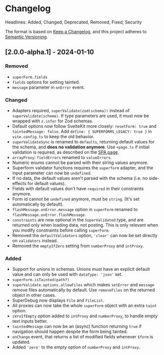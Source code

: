 # Changelog

Headlines: Added, Changed, Deprecated, Removed, Fixed, Security

The format is based on [Keep a Changelog](https://keepachangelog.com/en/1.0.0/),
and this project adheres to [Semantic Versioning](https://semver.org/spec/v2.0.0.html).

## [2.0.0-alpha.1] - 2024-01-10

### Removed

- `superForm.fields`
- `fields` options for setting tainted.
- `message` parameter in `onError` event.

### Changed

- Adapters required, `superValidate(zod(schema))` instead of `superValidate(schema)`. If type parameters are used, it must now be wrapped with `z.infer` for Zod schemas.
- Default options now follow SvelteKit more closely: `resetForm: true` and `taintedMessage: false`. Add `define: { SUPERFORMS_LEGACY: true }` in `vite.config.ts` to keep the old behavior.
- `superValidateSync` is renamed to `defaults`, returning default values for the schema, and **does no validation anymore**. Use `+page.ts` if initial validation is required, as described on the [SPA page](https://superforms.rocks/concepts/spa#using-pagets-instead-of-pageserverts).
- `arrayProxy`: `fieldErrors` renamed to `valueErrors`.
- Numeric enums cannot be parsed with their string values anymore.
- Superform validator functions requires the `superform` adapter, and the input parameter can now be `undefined`.
- If no data, the default values aren't parsed with the schema (i.e. no side-effects for default values).
- Fields with default values don't have `required` in their constraints anymore.
- Form id cannot be `undefined` anymore, must be `string`. (It's set automatically by default).
- `flashMessage.onError.message` option in `superForm` renamed to `flashMessage.onError.flashMessage`.
- `constraints` are now optional in the `SuperValidated` type, and are returned only when loading data, not posting. This is only relevant when you modify constraints before calling `superForm`.
- Removed the `defaultValidators` option, `'clear'` can now be set directly on `validators` instead.
- Removed the `emptyIfZero` setting from `numberProxy` and `intProxy`.

### Added

- Support for unions in schemas. Unions must have an explicit default value and can only be used with `dataType: 'json'` set.
- `superForm.isTainted(path?)`
- `superValidate.options.allowFiles` which makes `setError` and `message` remove files automatically by default. Use `removeFiles` on the returned object in other cases.
- SuperDebug now displays `File` and `FileList`.
- All proxies can now take the whole `superForm` object with an extra `taint` option.
- `zeroIfEmpty` option added to `intProxy` and `numberProxy`, to handle empty text inputs better.
- `taintedMessage` can now be an (async) function returning `true` if navigation should happen despite the form being tainted.
- `onChange` event, that returns a list of modified fields whenever `$form` is updated.
- Added `'zero'` to the empty option of `numberProxy` and `intProxy`.
